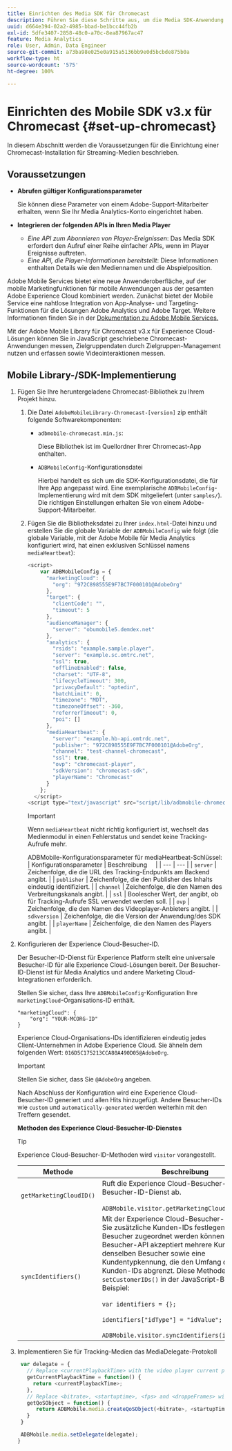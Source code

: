 ```yaml
---
title: Einrichten des Media SDK für Chromecast
description: Führen Sie diese Schritte aus, um die Media SDK-Anwendung in Chromecast einzurichten.
uuid: d664e394-02a2-4985-bbad-be1bcc44fb2b
exl-id: 5dfe3407-2858-48c0-a70c-8ea87967ac47
feature: Media Analytics
role: User, Admin, Data Engineer
source-git-commit: a73ba98e025e0a915a5136bb9e0d5bcbde875b0a
workflow-type: ht
source-wordcount: '575'
ht-degree: 100%

---
```


# Einrichten des Mobile SDK v3.x für Chromecast {#set-up-chromecast}

In diesem Abschnitt werden die Voraussetzungen für die Einrichtung einer Chromecast-Installation für Streaming-Medien beschrieben.

## Voraussetzungen 

* **Abrufen gültiger Konfigurationsparameter**

   Sie können diese Parameter von einem Adobe-Support-Mitarbeiter erhalten, wenn Sie Ihr Media Analytics-Konto eingerichtet haben.
* **Integrieren der folgenden APIs in Ihren Media Player**

   * *Eine API zum Abonnieren von Player-Ereignissen*: Das Media SDK erfordert den Aufruf einer Reihe einfacher APIs, wenn im Player Ereignisse auftreten.
   * *Eine API, die Player-Informationen bereitstellt*: Diese Informationen enthalten Details wie den Mediennamen und die Abspielposition.

Adobe Mobile Services bietet eine neue Anwenderoberfläche, auf der mobile Marketingfunktionen für mobile Anwendungen aus der gesamten Adobe Experience Cloud kombiniert werden. Zunächst bietet der Mobile Service eine nahtlose Integration von App-Analyse- und Targeting-Funktionen für die Lösungen Adobe Analytics und Adobe Target. Weitere Informationen finden Sie in der [Dokumentation zu Adobe Mobile Services.](https://experienceleague.adobe.com/docs/mobile-services/using/home.html?lang=de)

Mit der Adobe Mobile Library für Chromecast v3.x für Experience Cloud-Lösungen können Sie in JavaScript geschriebene Chromecast-Anwendungen messen, Zielgruppendaten durch Zielgruppen-Management nutzen und erfassen sowie Videointeraktionen messen.

## Mobile Library-/SDK-Implementierung

1. Fügen Sie Ihre heruntergeladene Chromecast-Bibliothek zu Ihrem Projekt hinzu.

   1. Die Datei `AdobeMobileLibrary-Chromecast-[version]` zip enthält folgende Softwarekomponenten:

      * `adbmobile-chromecast.min.js`:

         Diese Bibliothek ist im Quellordner Ihrer Chromecast-App enthalten.

      * `ADBMobileConfig`-Konfigurationsdatei

         Hierbei handelt es sich um die SDK-Konfigurationsdatei, die für Ihre App angepasst wird. Eine exemplarische `ADBMobileConfig`-Implementierung wird mit dem SDK mitgeliefert (unter `samples/`). Die richtigen Einstellungen erhalten Sie von einem Adobe-Support-Mitarbeiter.
   1. Fügen Sie die Bibliotheksdatei zu Ihrer `index.html`-Datei hinzu und erstellen Sie die globale Variable der `ADBMobileConfig` wie folgt (die globale Variable, mit der Adobe Mobile für Media Analytics konfiguriert wird, hat einen exklusiven Schlüssel namens `mediaHeartbeat`):

      ```js
      <script>
          var ADBMobileConfig = {
            "marketingCloud": {
              "org": "972C898555E9F7BC7F000101@AdobeOrg"
            },
            "target": {
              "clientCode": "",
              "timeout": 5
            },
            "audienceManager": {
              "server": "obumobile5.demdex.net"
            },
            "analytics": {
              "rsids": "example.sample.player",
              "server": "example.sc.omtrc.net",
              "ssl": true,
              "offlineEnabled": false,
              "charset": "UTF-8",
              "lifecycleTimeout": 300,
              "privacyDefault": "optedin",
              "batchLimit": 0,
              "timezone": "MDT",
              "timezoneOffset": -360,
              "referrerTimeout": 0,
              "poi": []
            },
            "mediaHeartbeat": {
              "server": "example.hb-api.omtrdc.net",
              "publisher": "972C898555E9F7BC7F000101@AdobeOrg",
              "channel": "test-channel-chromecast",
              "ssl": true,
              "ovp": "chromecast-player",
              "sdkVersion": "chromecast-sdk",
              "playerName": "Chromecast"
            }
          };
        </script>
      <script type="text/javascript" src="script/lib/adbmobile-chromecast.min.js"></script>
      ```

      >[!IMPORTANT]
      >
      >Wenn `mediaHeartbeat` nicht richtig konfiguriert ist, wechselt das Medienmodul in einen Fehlerstatus und sendet keine Tracking-Aufrufe mehr.

      ADBMobile-Konfigurationsparameter für mediaHeartbeat-Schlüssel:
   | Konfigurationsparameter | Beschreibung     |
   | --- | --- |
   | `server` | Zeichenfolge, die die URL des Tracking-Endpunkts am Backend angibt. |
   | `publisher` | Zeichenfolge, die den Publisher des Inhalts eindeutig identifiziert. |
   | `channel` | Zeichenfolge, die den Namen des Verbreitungskanals angibt. |
   | `ssl` | Boolescher Wert, der angibt, ob für Tracking-Aufrufe SSL verwendet werden soll. |
   | `ovp` | Zeichenfolge, die den Namen des Videoplayer-Anbieters angibt. |
   | `sdkversion` | Zeichenfolge, die die Version der Anwendung/des SDK angibt. |
   | `playerName` | Zeichenfolge, die den Namen des Players angibt. |


1. Konfigurieren der Experience Cloud-Besucher-ID.

   Der Besucher-ID-Dienst für Experience Platform stellt eine universale Besucher-ID für alle Experience Cloud-Lösungen bereit. Der Besucher-ID-Dienst ist für Media Analytics und andere Marketing Cloud-Integrationen erforderlich.

   Stellen Sie sicher, dass Ihre `ADBMobileConfig`-Konfiguration Ihre `marketingCloud`-Organisations-ID enthält.

   ```
   "marketingCloud": {
       "org": "YOUR-MCORG-ID"
   }
   ```

   Experience Cloud-Organisations-IDs identifizieren eindeutig jedes Client-Unternehmen in Adobe Experience Cloud. Sie ähneln dem folgenden Wert: `016D5C175213CCA80A490D05@AdobeOrg`.

   >[!IMPORTANT]
   >
   >Stellen Sie sicher, dass Sie `@AdobeOrg` angeben.

   Nach Abschluss der Konfiguration wird eine Experience Cloud-Besucher-ID generiert und allen Hits hinzugefügt. Andere Besucher-IDs wie `custom` und `automatically-generated` werden weiterhin mit den Treffern gesendet.

   **Methoden des Experience Cloud-Besucher-ID-Dienstes**

   >[!TIP]
   >
   >Experience Cloud-Besucher-ID-Methoden wird `visitor` vorangestellt.

   | Methode | Beschreibung |
   | --- | --- |
   | `getMarketingCloudID()` | Ruft die Experience Cloud-Besucher-ID vom Besucher-ID-Dienst ab.  <br/><br/>`ADBMobile.visitor.getMarketingCloudID();` |
   | `syncIdentifiers()` | Mit der Experience Cloud-Besucher-ID können Sie zusätzliche Kunden-IDs festlegen, die jedem Besucher zugeordnet werden können. Die Besucher-API akzeptiert mehrere Kunden-IDs für denselben Besucher sowie eine Kundentypkennung, die den Umfang der einzelnen Kunden-IDs abgrenzt. Diese Methode entspricht `setCustomerIDs()` in der JavaScript-Bibliothek.  Beispiel: <br/><br/>`var identifiers = {};` <br/><br/>`identifiers["idType"] = "idValue";` <br/><br/>`ADBMobile.visitor.syncIdentifiers(identifiers);` |

1. Implementieren Sie für Tracking-Medien das MediaDelegate-Protokoll

   ```js
    var delegate = {
      // Replace <currentPlaybackTime> with the video player current playback time
      getCurrentPlaybackTime = function() {
        return <currentPlaybackTime>;
      },
      // Replace <bitrate>, <startuptime>, <fps> and <droppeFrames> with the current playback QoS values.
      getQoSObject = function() {
         return ADBMobile.media.createQoSObject(<bitrate>, <startupTime>, <fps>, <droppedFrames>);
      }
    }
   
    ADBMobile.media.setDelegate(delegate);
   }
   ```

<!--   **Postbacks -** For more information about configuring postbacks, see [Configure Postbacks.](https://experienceleague.adobe.com/docs/mobile-services/using/manage-app-settings-ug/configuring-app/signals.html) -->

